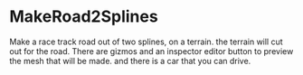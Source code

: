 # MakeRoad2Splines
Make a race track road out of two splines, on a terrain. the terrain will cut out for the road. There are gizmos and an inspector editor button to preview the mesh that will be made. and there is a car that you can drive.
